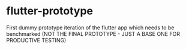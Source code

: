 # flutter-prototype
First dummy prototype iteration of the flutter app which needs to be benchmarked (NOT THE FINAL PROTOTYPE - JUST A BASE ONE FOR PRODUCTIVE TESTING)
